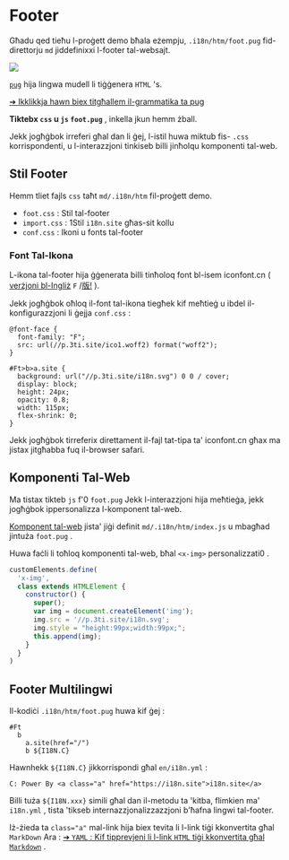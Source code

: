 # Footer

Għadu qed tieħu l-proġett demo bħala eżempju, `.i18n/htm/foot.pug` fid-direttorju `md` jiddefinixxi l-footer tal-websajt.

![](https://p.3ti.site/1721286077.avif)

[`pug`](https://pugjs.org) hija lingwa mudell li tiġġenera `HTML` 's.

[➔ Ikklikkja hawn biex titgħallem il-grammatika ta pug](https://pugjs.org)

**Tiktebx `css` u `js` `foot.pug`** , inkella jkun hemm żball.

Jekk jogħġbok irreferi għal dan li ġej, l-istil huwa miktub fis- `.css` korrispondenti, u l-interazzjoni tinkiseb billi jinħolqu komponenti tal-web.

## Stil Footer

Hemm tliet fajls `css` taħt `md/.i18n/htm` fil-proġett demo.

* `foot.css` : Stil tal-footer
* `import.css` : 1Stil `i18n.site` għas-sit kollu
* `conf.css` : Ikoni u fonts tal-footer

### Font Tal-Ikona

L-ikona tal-footer hija ġġenerata billi tinħoloq font bl-isem iconfont.cn ( [verżjoni bl-Ingliż](https://www.iconfont.cn/?lang=en-us) `F` /[版!](https://www.iconfont.cn/?lang=zh) ).

Jekk jogħġbok oħloq il-font tal-ikona tiegħek kif meħtieġ u ibdel il-konfigurazzjoni li ġejja `conf.css` :

```
@font-face {
  font-family: "F";
  src: url(//p.3ti.site/ico1.woff2) format("woff2");
}

#Ft>b>a.site {
  background: url("//p.3ti.site/i18n.svg") 0 0 / cover;
  display: block;
  height: 24px;
  opacity: 0.8;
  width: 115px;
  flex-shrink: 0;
}
```

Jekk jogħġbok tirreferix direttament il-fajl tat-tipa ta' iconfont.cn għax ma jistax jitgħabba fuq il-browser safari.

## Komponenti Tal-Web

Ma tistax tikteb `js` f'0 `foot.pug` Jekk l-interazzjoni hija meħtieġa, jekk jogħġbok ippersonalizza l-komponent tal-web.

[Komponent tal-web](https://www.freecodecamp.org/news/build-your-first-web-component/) jista' jiġi definit `md/.i18n/htm/index.js` u mbagħad jintuża `foot.pug` .

Huwa faċli li toħloq komponenti tal-web, bħal `<x-img>` personalizzati0 .

```js
customElements.define(
  'x-img',
  class extends HTMLElement {
    constructor() {
      super();
      var img = document.createElement('img');
      img.src = '//p.3ti.site/i18n.svg';
      img.style = "height:99px;width:99px;";
      this.append(img);
    }
  }
)
```

## Footer Multilingwi

Il-kodiċi `.i18n/htm/foot.pug` huwa kif ġej :

```
#Ft
  b
    a.site(href="/")
    b ${I18N.C}
```

Hawnhekk `${I18N.C}` jikkorrispondi għal `en/i18n.yml` :

```
C: Power By <a class="a" href="https://i18n.site">i18n.site</a>
```

Billi tuża `${I18N.xxx}` simili għal dan il-metodu ta 'kitba, flimkien ma' `i18n.yml` , tista 'tikseb internazzjonalizzazzjoni b'ħafna lingwi tal-footer.

Iż-żieda ta `class="a"` mal-link hija biex tevita li l-link tiġi kkonvertita għal `MarkDown` Ara :
 [➔ `YAML` : Kif tipprevjeni li l-link `HTML` tiġi kkonvertita għal `Markdown`](/i18/qa#H2) .